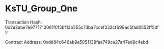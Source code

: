 # KsTU_Group_One


Transaction Hash: 0x2a2abe7e9771713061f0f3bf13b555c73ba7ccef332cf699ac5fad0552ff5df2

Contract Address: 0xdd84c646ab9e5051139faa749ce27a47ed9c4ebd